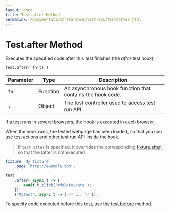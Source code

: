 ```yaml
---
layout: docs
title: Test.after Method
permalink: /documentation/reference/test-api/test/after.html
---
```

# Test.after Method

Executes the specified code after this test finishes (the *after* test hook).

```text
test.after( fn(t) )
```

Parameter | Type     | Description
--------- | -------- | ---------------------------------------------------------------------------
`fn`      | Function | An asynchronous hook function that contains the hook code.
`t`       | Object   | The [test controller](../testcontroller/README.md) used to access test run API.

If a test runs in several browsers, the hook is executed in each browser.

When the hook runs, the tested webpage has been loaded, so that you can use [test actions](../../../guides/basic-guides/interact-with-the-page.md) and other test run API inside the hook.

> If `test.after` is specified, it overrides the corresponding
> [fixture.after](../fixture/after.md), so that the latter is not executed.

```js
fixture `My fixture`
    .page `http://example.com`;

test
    .after( async t => {
        await t.click('#delete-data');
    })
    ('MyTest', async t => { /* ... */ });
```

To specify code executed before this test, use the [test.before](before.md) method.
